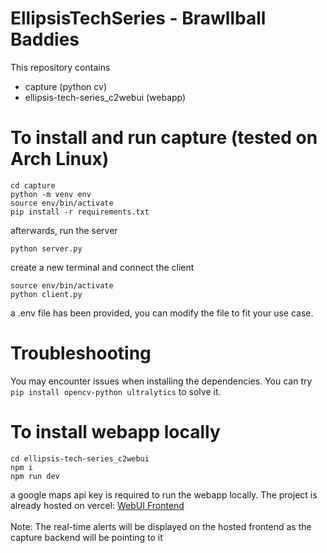 # EllipsisTechSeries - Brawllball Baddies

This repository contains
- capture (python cv)
- ellipsis-tech-series_c2webui (webapp)

# To install and run capture (tested on Arch Linux)
```
cd capture
python -m venv env
source env/bin/activate
pip install -r requirements.txt
```
afterwards, run the server
```
python server.py
```

create a new terminal and connect the client
```
source env/bin/activate
python client.py
```

a .env file has been provided, you can modify the file to fit your use case.

# Troubleshooting
You may encounter issues when installing the dependencies. You can try `pip install opencv-python ultralytics` to solve it.

# To install webapp locally
```
cd ellipsis-tech-series_c2webui
npm i
npm run dev
```

a google maps api key is required to run the webapp locally.
The project is already hosted on vercel: <a target="_blank" href="https://ellipsis-tech-series.vercel.app/">WebUI Frontend</a><br><br>
Note: The real-time alerts will be displayed on the hosted frontend as the capture backend will be pointing to it